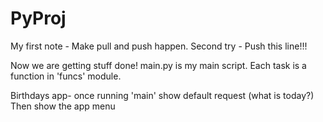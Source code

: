 # PyProj
My first note - Make pull and push happen.
Second try - Push this line!!!

Now we are getting stuff done! 
main.py is my main script. Each task is a function in 'funcs' module.

Birthdays app- once running 'main' show default request (what is today?)
Then show the app menu
